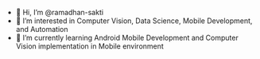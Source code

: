 - 👋 Hi, I’m @ramadhan-sakti
- 👀 I’m interested in Computer Vision, Data Science, Mobile Development, and Automation
- 🌱 I’m currently learning Android Mobile Development and Computer Vision implementation in Mobile environment
